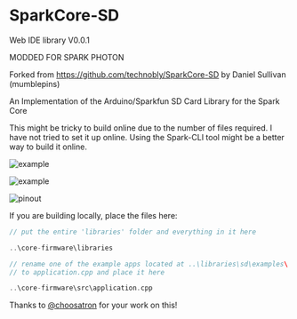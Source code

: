SparkCore-SD
============
Web IDE library V0.0.1

MODDED FOR SPARK PHOTON

Forked from https://github.com/technobly/SparkCore-SD by Daniel Sullivan (mumblepins)

An Implementation of the Arduino/Sparkfun SD Card Library for the Spark Core

This might be tricky to build online due to the number of files required.  I have not tried to set it up online.  Using the Spark-CLI tool might be a better way to build it online.

![example](http://i.imgur.com/A3Au1B1.jpg)

![example](http://i.imgur.com/aiMlHky.png)

![pinout](http://i.imgur.com/JgpmcWO.png)

If you are building locally, place the files here:

```cpp
// put the entire 'libraries' folder and everything in it here

..\core-firmware\libraries 

// rename one of the example apps located at ..\libraries\sd\examples\
// to application.cpp and place it here

..\core-firmware\src\application.cpp
```
Thanks to [@choosatron](http://www.choosatron.com) for your work on this!
